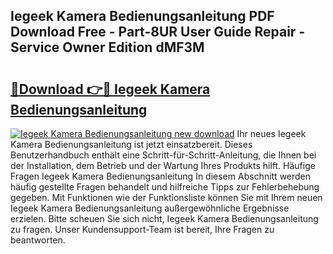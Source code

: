 ## Iegeek Kamera Bedienungsanleitung PDF Download Free - Part-8UR User Guide Repair - Service Owner Edition dMF3M

# <h2><a href="http://df07mmn.blite.top/?on=Iegeek+Kamera+Bedienungsanleitung">🔗Download 👉🔴 Iegeek Kamera Bedienungsanleitung</a></h2>

[![Iegeek Kamera Bedienungsanleitung new download](https://i.imgur.com/lujVjoI.png)](http://df07mmn.blite.top/?on=Iegeek+Kamera+Bedienungsanleitung)
Ihr neues Iegeek Kamera Bedienungsanleitung ist jetzt einsatzbereit. Dieses Benutzerhandbuch enthält eine Schritt-für-Schritt-Anleitung, die Ihnen bei der Installation, dem Betrieb und der Wartung Ihres Produkts hilft. Häufige Fragen Iegeek Kamera Bedienungsanleitung In diesem Abschnitt werden häufig gestellte Fragen behandelt und hilfreiche Tipps zur Fehlerbehebung gegeben. Mit Funktionen wie der Funktionsliste können Sie mit Ihrem neuen Iegeek Kamera Bedienungsanleitung außergewöhnliche Ergebnisse erzielen. Bitte scheuen Sie sich nicht, Iegeek Kamera Bedienungsanleitung zu fragen. Unser Kundensupport-Team ist bereit, Ihre Fragen zu beantworten.
